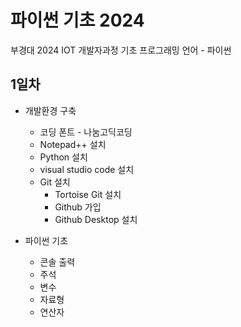 # 파이썬 기초 2024
부경대 2024 IOT 개발자과정 기초 프로그래밍 언어 - 파이썬

## 1일차
- 개발환경 구축
   - 코딩 폰트 - 나눔고딕코딩
   - Notepad++ 설치
   - Python 설치
   - visual studio code 설치
   - Git 설치
        - Tortoise Git 설치
        - Github 가입
        - Github Desktop 설치

- 파이썬 기초
    - 콘솔 출력
    - 주석
    - 변수
    - 자료형
    - 연산자